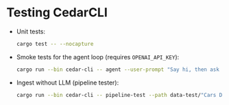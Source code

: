 # Testing CedarCLI

- Unit tests:
  ```bash
  cargo test -- --nocapture
  ```

- Smoke tests for the agent loop (requires `OPENAI_API_KEY`):
  ```bash
  cargo run --bin cedar-cli -- agent --user-prompt "Say hi, then ask me for a CSV."
  ```

- Ingest without LLM (pipeline tester):
  ```bash
  cargo run --bin cedar-cli -- pipeline-test --path data-test/"Cars Datasets 2025.csv" --dry-run
  ```
